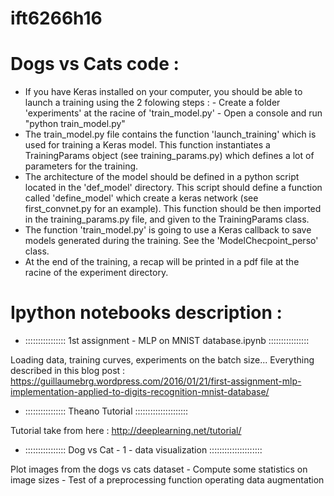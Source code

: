 # ift6266h16

# Dogs vs Cats code :
- If you have Keras installed on your computer, you should be able to launch a training using the 2 folowing steps :
      - Create a folder 'experiments' at the racine of 'train_model.py'
      - Open a console and run "python train_model.py"
- The train_model.py file contains the function 'launch_training' which is used for training a Keras model. This function instantiates a TrainingParams object (see training_params.py) which defines a lot of parameters for the training. 
- The architecture of the model should be defined in a python script located in the 'def_model' directory. This script should define a function called 'define_model' which create a keras network (see first_convnet.py for an example). This function should be then imported in the training_params.py file, and given to the TrainingParams class.
- The function 'train_model.py' is going to use a Keras callback to save models generated during the training. See the 'ModelChecpoint_perso' class.
- At the end of the training, a recap will be printed in a pdf file at the racine of the experiment directory.

# Ipython notebooks description :

- :::::::::::::::: 1st assignment - MLP on MNIST database.ipynb ::::::::::::::::

Loading data, training curves, experiments on the batch size... Everything described in this blog post : 
https://guillaumebrg.wordpress.com/2016/01/21/first-assignment-mlp-implementation-applied-to-digits-recognition-mnist-database/

- :::::::::::::::: Theano Tutorial :::::::::::::::::::::

Tutorial take from here : http://deeplearning.net/tutorial/

- :::::::::::::::: Dog vs Cat - 1 - data visualization  :::::::::::::::::::::

Plot images from the dogs vs cats dataset - Compute some statistics on image sizes - Test of a preprocessing function operating data augmentation

